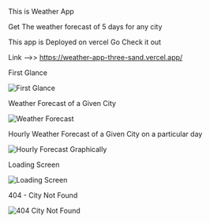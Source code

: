 This is Weather App 

Get The weather forecast of 5 days for any city

This app is Deployed on vercel Go Check it out

Link -->> https://weather-app-three-sand.vercel.app/

First Glance 

![First Glance](screenshots/Screenshot_1.png "First Glance of the Weather App")

Weather Forecast of a Given City 

![Weather Forecast](screenshots/Screenshot_2.png "Weather forecast of You Entered City ")

Hourly Weather Forecast of a Given City on a particular day

![Hourly Forecast Graphically ](screenshots/Screenshot_3.png "Hourly Weather forecast shown graphically")

Loading Screen 

![Loading Screen](screenshots/Screenshot_4.png "Loading Screen")

404 - City Not Found

![404 City Not Found](screenshots/Screenshot_5.png "404 City Not Found")